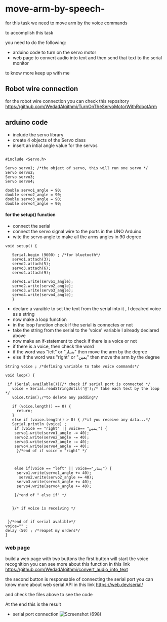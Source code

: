 # move-arm-by-speech-

for this task we need to move arm by the  voice commands

to accomplish this task 

you need to do the following: 
- arduino code to turn on the servo motor 
- web page to convert audio into text and then send that text to the serial monitor 


to know more keep up with me


## Robot wire connection 
for the robot wire connection you can check this repository https://github.com/WedadAlqithmi/TurnOnTheServoMotorWithRobotArm

## arduino code 

- include the servo library
- create 4 objects of the Servo class
- insert an intial angle value for the servos

```

#include <Servo.h>

Servo servo1; /*the object of servo, this will run one servo */
Servo servo2;
Servo servo3;
Servo servo4;

double servo1_angle = 90;
double servo2_angle = 90;
double servo3_angle = 90;
double servo4_angle = 90;

```
#### for the setup() function 
- connect the serial 
- connect the servo signal wire to the ports in the UNO Arduino 
- wite the servo angle to make all the arms angles in 90 degree 

```  
void setup() {

   Serial.begin (9600) ; /*for bluetooth*/
   servo1.attach(3);
   servo2.attach(5);
   servo3.attach(6);
   servo4.attach(9);

   servo1.write(servo1_angle);
   servo2.write(servo2_angle);
   servo3.write(servo3_angle);
   servo4.write(servo4_angle);
   }
 ```
- declare a varaible to set the text from the serial into it , I decalred voice as a string 
- now make a loop function 
- in the loop function check if the serial is connectes or not
- take the string from the serial to the 'voice' variable I already declared above 
- now make an if-statement to check if there is a voice or not 
- if there is a voice, then check the word 
- if the word was "left" or "يسار" then move the arm by the degree 
- else if the word was "right" or "يمين" then move the arm by the degree
 
 
 ```  
String voice ; /*defining variable to take voice commands*/

void loop() {

  if (Serial.available()){/* check if serial port is connected */ 
    voice = Serial.readStringUntil('@');/* take each text by the loop  */
    voice.trim();/*to delete any padding*/ 
    
    if (voice.length() == 0) { 
      return;
    }
    else if (voice.length() > 0) { /*if you receive any data...*/
    Serial.println (voice) ;
     if (voice == "right" || voice== "يمين") {
     servo1.write(servo1_angle -= 40);
     servo2.write(servo2_angle -= 40);
     servo3.write(servo3_angle -= 40);
     servo4.write(servo4_angle -= 40);
      }/*end of if voice = "right" */


      
     else if(voice == "left" || voice=="يسار") {
      servo1.write(servo1_angle += 40);
       servo2.write(servo2_angle += 40);
      servo3.write(servo3_angle += 40);
      servo4.write(servo4_angle += 40);
      
     }/*end of " else if" */
   
    
    }/* if voice is receiving */
  
  
  }/*end of if serial avalible*/
voice="" ; 
delay (50) ; /*reapet my orders*/
}
```


### web page 

build a web page with two buttons 
the first button will start the voice recognition 
you can see more about this function in this link 
https://github.com/WedadAlqithmi/convert_audio_into_text



the second button is responsable of connecting the serial port 
you can know more about web serial API in this link 
https://web.dev/serial/

and check the files above to see the code 


At the end this is the result 

- serial port connection 
![Screenshot (698)](https://user-images.githubusercontent.com/108210044/182203759-1fc919fa-24c3-4d0f-b7c7-f6409ab51284.png)


